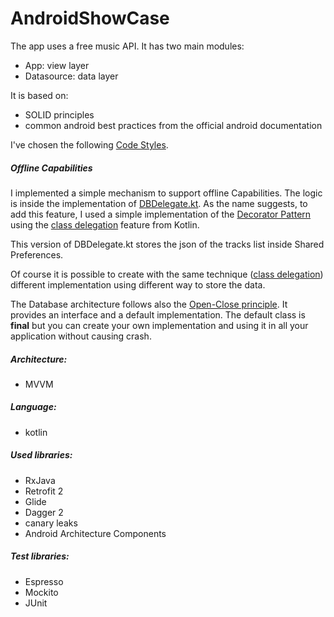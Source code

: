 # AndroidShowCase

The app uses a free music API. It has two main modules:

- App: view layer
- Datasource: data layer

It is based on:

- SOLID principles
- common android best practices from the official android documentation

I've chosen the following [Code Styles](https://github.com/square/java-code-styles/).

##### Offline Capabilities

I implemented a simple mechanism to support offline Capabilities.
The logic is inside the implementation of [DBDelegate.kt](Android-Show-Case/app/src/main/java/ciriti/androidshowcase/core/components/DBDelegate.kt).
As the name suggests, to add this feature, I used a simple implementation
of the [Decorator Pattern](https://en.wikipedia.org/wiki/Decorator_pattern)
using the [class delegation](https://kotlinlang.org/docs/reference/delegation.html)
feature from Kotlin.

This version of DBDelegate.kt stores the json of the tracks list
inside Shared Preferences.

Of course it is possible to create with the same technique
([class delegation](https://kotlinlang.org/docs/reference/delegation.html))
different implementation using different way to store the data.

The Database architecture follows also the
[Open-Close principle](https://en.wikipedia.org/wiki/Open%E2%80%93closed_principle).
It provides an interface and a default implementation. The default class is **final**
but you can create your own implementation and using it in all your application
without causing crash.


##### Architecture:

- MVVM

##### Language:

- kotlin

##### Used libraries:

- RxJava
- Retrofit 2
- Glide
- Dagger 2
- canary leaks
- Android Architecture Components

##### Test libraries:

- Espresso
- Mockito
- JUnit


